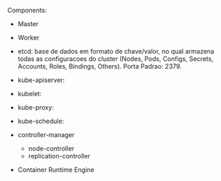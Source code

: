 Components:
- Master
- Worker

- etcd:
    base de dados em formato de chave/valor, no qual armazena todas as configuracoes do cluster (Nodes, Pods, Configs, Secrets, Accounts, Roles, Bindings, Others).
    Porta Padrao: 2379.

- kube-apiserver:

- kubelet:

- kube-proxy:

- kube-schedule:

- controller-manager
    - node-controller
    - replication-controller

- Container Runtime Engine